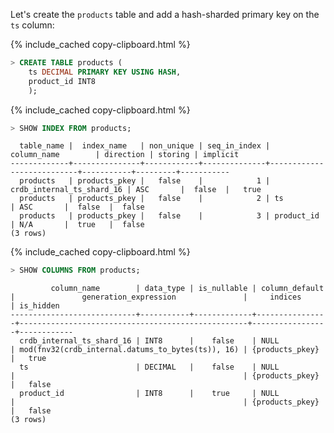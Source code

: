 Let's create the `products` table and add a hash-sharded primary key on the `ts` column:

{% include_cached copy-clipboard.html %}
~~~ sql
> CREATE TABLE products (
    ts DECIMAL PRIMARY KEY USING HASH,
    product_id INT8
    );
~~~

{% include_cached copy-clipboard.html %}
~~~ sql
> SHOW INDEX FROM products;
~~~

~~~
  table_name |  index_name   | non_unique | seq_in_index |        column_name        | direction | storing | implicit
-------------+---------------+------------+--------------+---------------------------+-----------+---------+-----------
  products   | products_pkey |   false    |            1 | crdb_internal_ts_shard_16 | ASC       |  false  |   true
  products   | products_pkey |   false    |            2 | ts                        | ASC       |  false  |  false
  products   | products_pkey |   false    |            3 | product_id                | N/A       |  true   |  false
(3 rows)
~~~

{% include_cached copy-clipboard.html %}
~~~ sql
> SHOW COLUMNS FROM products;
~~~

~~~
         column_name        | data_type | is_nullable | column_default |               generation_expression               |     indices     | is_hidden
----------------------------+-----------+-------------+----------------+---------------------------------------------------+-----------------+------------
  crdb_internal_ts_shard_16 | INT8      |    false    | NULL           | mod(fnv32(crdb_internal.datums_to_bytes(ts)), 16) | {products_pkey} |   true
  ts                        | DECIMAL   |    false    | NULL           |                                                   | {products_pkey} |   false
  product_id                | INT8      |    true     | NULL           |                                                   | {products_pkey} |   false
(3 rows)
~~~
